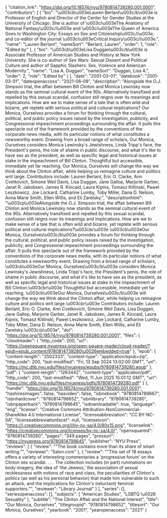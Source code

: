 {
   "citation_link": "https://doi.org/10.18574/nyu/9780814739280.001.0001",
   "contributors": [
     {
       "bio": "\u003cb\u003eLauren Berlant\u003c/b\u003e is Professor of English and Director of the Center for Gender Studies at the University of Chicago. She is author of \u003ci\u003eThe Anatomy of National Fantasy\u003c/i\u003e and \u003ci\u003eThe Queen of America Goes to Washington City: Essays on Sex and Citizenship\u003c/i\u003e, and co-editor of the journal \u003ci\u003eCritical Inquiry\u003c/i\u003e.",
       "name": "Lauren Berlant",
       "nameSort": "Berlant, Lauren",
       "order": 1,
       "role": "Edited by"
     },
     {
       "bio": "\u003cb\u003eLisa Duggan\u003c/b\u003e is Associate Professor of American Studies and History at New York University. She is co-author of Sex Wars: Sexual Dissent and Political Culture and author of Sapphic Slashers: Sex, Violence and American Modernity.",
       "name": "Lisa A. Duggan",
       "nameSort": "Duggan, Lisa A.",
       "order": 2,
       "role": "Edited by"
     }
   ],
   "date": "2001-03-01",
   "datebook": "2001-03-01",
   "dateopenaccess": "2021-06-08",
   "description": "Alongside the O.J. Simpson trial, the affair between Bill Clinton and Monica Lewinsky now stands as the seminal cultural event of the 90s. Alternatively transfixed and repelled by this sexual scandal, confusion still reigns over its meanings and implications. How are we to make sense of a tale that is often wild and bizarre, yet replete with serious political and cultural implications? Our Monica, Ourselves provides a forum for thinking through the cultural, political, and public policy issues raised by the investigation, publicity, and Congressional impeachment proceedings surrounding the affair. It pulls this spectacle out of the framework provided by the conventions of the corporate news media, with its particular notions of what constitutes a newsworthy event. Drawing from a broad range of scholars, Our Monica, Ourselves considers Monica Lewinsky's Jewishness, Linda Tripp's face, the President's penis, the role of shame in public discourse, and what it's like to have sex as the president, as well as specific legal and historical issues at stake in the impeachment of Bill Clinton. Thoughtful but accessible, immediate yet far reaching, Our Monica, Ourselves will change the way we think about the Clinton affair, while helping us reimagine culture and politics writ large. Contributors include: Lauren Berlant, Eric O. Clarke, Ann Cvetkovich, Simone Weil Davis, Lisa Duggan,  Jane Gallop, Marjorie Garber, Janet R. Jakobsen, James R. Kincaid, Laura Kipnis, Tomasz Kitlinski, Pawel Leszkowicz, Joe Lockard, Catharine Lumby, Toby Miller, Dana D. Nelson, Anna Marie Smith, Ellen Willis, and Eli Zaretsky.",
   "descriptionhtml": "\u003cp\u003eAlongside the O.J. Simpson trial, the affair between Bill Clinton and Monica Lewinsky now stands as the seminal cultural event of the 90s. Alternatively transfixed and repelled by this sexual scandal, confusion still reigns over its meanings and implications. How are we to make sense of a tale that is often wild and bizarre, yet replete with serious political and cultural implications?\u003cbr\u003e \u003cb\u003eOur Monica, Ourselves\u003c/b\u003e provides a forum for thinking through the cultural, political, and public policy issues raised by the investigation, publicity, and Congressional impeachment proceedings surrounding the affair. It pulls this spectacle out of the framework provided by the conventions of the corporate news media, with its particular notions of what constitutes a newsworthy event. Drawing from a broad range of scholars, \u003cb\u003eOur Monica, Ourselves\u003c/b\u003e considers Monica Lewinsky's Jewishness, Linda Tripp's face, the President's penis, the role of shame in public discourse, and what it's like to have sex as the president, as well as specific legal and historical issues at stake in the impeachment of Bill Clinton.\u003cbr\u003e Thoughtful but accessible, immediate yet far reaching, \u003cb\u003eOur Monica, Ourselves\u003c/b\u003e will change the way we think about the Clinton affair, while helping us reimagine culture and politics writ large.\u003cbr\u003e Contributors include: Lauren Berlant, Eric O. Clarke, Ann Cvetkovich, Simone Weil Davis, Lisa Duggan,  Jane Gallop, Marjorie Garber, Janet R. Jakobsen, James R. Kincaid, Laura Kipnis, Tomasz Kitlinski, Pawel Leszkowicz, Joe Lockard, Catharine Lumby, Toby Miller, Dana D. Nelson, Anna Marie Smith, Ellen Willis, and Eli Zaretsky.\u003c/p\u003e",
   "doi": "https://doi.org/10.18574/nyu/9780814739280.001.0001",
   "files": {
     "cloudreader": {
       "http_code": 200,
       "url": "https://opensquare.nyupress.org/open-square-reader/cloud-reader/?epub=epub_content/9780814739280\u0026embedded=true"
     },
     "epub": {
       "content-length": "2502333",
       "content-type": "application/epub+zip",
       "http_code": 200,
       "last-modified": "Fri, 13 Sep 2024 13:02:00 GMT",
       "url": "https://mc.dlib.nyu.edu/files/nyupress/epubs/9780814739280.epub"
     },
     "pdf": {
       "content-length": "1263442",
       "content-type": "application/pdf",
       "http_code": 200,
       "last-modified": "Wed, 11 Jun 2025 15:01:12 GMT",
       "url": "https://mc.dlib.nyu.edu/files/nyupress/pdfs/9780814739280.pdf"
     }
   },
   "handle": "https://doi.org/10.18574/nyu/9780814739280.001.0001",
   "hashiresimages": false,
   "hasvideo": false,
   "isbnebook": "9780814789667",
   "isbnhardcover": "9780814798652",
   "isbnlibrary": "9780814739280",
   "isbnpaperback": "9780814798645",
   "isdownloadable": true,
   "language": "eng",
   "license": "Creative Commons Attribution-NonCommercial-ShareAlike 4.0 International License",
   "licenseabbreviation": "CC BY-NC-SA",
   "licenseabbreviationfacet": null,
   "licenseicon": "https://i.creativecommons.org/l/by-nc-sa/4.0/80x15.png",
   "licenselink": "https://creativecommons.org/licenses/by-nc-sa/4.0/",
   "opensquareid": "9780814739280",
   "pages": "349 pages",
   "pressurl": "https://nyupress.org/9780814798645",
   "publisher": "NYU Press",
   "reviews": [
     {
       "review": "\"The book contains more than its share of smart writing.\"",
       "reviewer": "Salon.com"
     },
     {
       "review": "\"This set of 18 essays offers a variety of interesting commentaries a 'progressive forum' on the Clinton sex scandal. . . . The collection includes (in part) ruminations on body imagery, the idea of  'the Jewess,' the association of sexual recklessness with notions of race and class, the peculiarities of Clinton's politics (as well as his personal behavior) that made him vulnerable to such an attack, and the implications for Clinton's (reluctant) feminist supporters.\"",
       "reviewer": "Library Journal"
     }
   ],
   "series": [],
   "seriesopenaccess": [],
   "subjects": [
     "American Studies",
     "LGBTQ \u0026 Sexuality"
   ],
   "subtitle": "The Clinton Affair and the National Interest",
   "title": "Our Monica, Ourselves",
   "titlegroupid": "9780814798652",
   "titlesort": "Our Monica, Ourselves",
   "yearbook": "2001",
   "yearopenaccess": "2021"
 }
